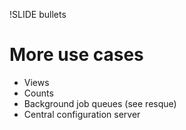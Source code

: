 !SLIDE bullets
# More use cases #
* Views
* Counts
* Background job queues (see resque)
* Central configuration server

